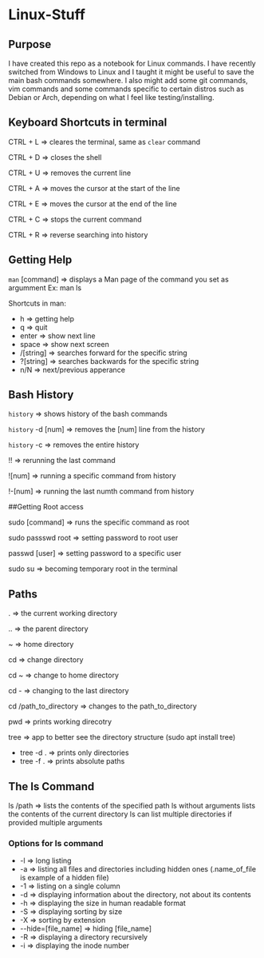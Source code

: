 # Linux-Stuff


## Purpose

I have created this repo as a notebook for Linux commands. I have recently switched from Windows to Linux and I taught it might be useful to save the main bash commands somewhere.
I also might add some git commands, vim commands and some commands specific to certain distros such as Debian or Arch, depending on what I feel like testing/installing.

## Keyboard Shortcuts in terminal

CTRL + L => cleares the terminal, same as `clear` command

CTRL + D => closes the shell

CTRL + U => removes the current line

CTRL + A => moves the cursor at the start of the line

CTRL + E => moves the cursor at the end of the line

CTRL + C => stops the current command

CTRL + R => reverse searching into history

## Getting Help

`man` [command] => displays a Man page of the command you set as argumment
Ex: man ls

Shortcuts in man:
  - h => getting help
  - q => quit
  - enter => show next line
  - space => show next screen
  - /[string] => searches forward for the specific string
  - ?[string] => searches backwards for the specific string
  - n/N => next/previous apperance

## Bash History

`history` => shows history of the bash commands

`history` -d [num] => removes the [num] line from the history

`history` -c => removes the entire history

!! => rerunning the last command

![num] => running a specific command from history

!-[num] => running the last numth command from history

##Getting Root access

sudo [command] => runs the specific command as root

sudo passswd root => setting password to root user

passwd [user] => setting password to a specific user

sudo su => becoming temporary root in the terminal

## Paths

. => the current working directory

.. => the parent directory

~ => home directory

cd => change directory

cd ~ => change to home directory

cd - => changing to the last directory

cd /path_to_directory => changes to the path_to_directory

pwd => prints working direcotry

tree => app to better see the directory structure (sudo apt install tree)
-  tree -d . => prints only directories
-  tree -f . => prints absolute paths

## The ls Command

ls /path => lists the contents of the specified path
ls without arguments lists the contents of the current directory
ls can list multiple directories if provided multiple arguments

### Options for ls command
- -l => long listing
- -a => listing all files and directories including hidden ones (.name_of_file is example of a hidden file)
- -1 => listing on a single column
- -d => displaying information about the directory, not about its contents
- -h => displaying the size in human readable format
- -S => displaying sorting by size
- -X => sorting by extension
- --hide=[file_name] => hiding [file_name]
- -R => displaying a directory recursively
- -i => displaying the inode number


